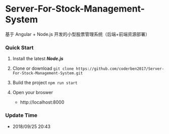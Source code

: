 # Server-For-Stock-Management-System
基于 Angular + Node.js 开发的小型股票管理系统（后端+前端资源部署）


### Quick Start
1. Install the latest ***Node.js***

2. Clone or download
   `git clone https://github.com/coderben2017/Server-For-Stock-Management-System.git`

3. Build the project
   `npm run start`

4. Open your broswer
   - http://localhost:8000

### Update Time
- 2018/09/25 20:43
